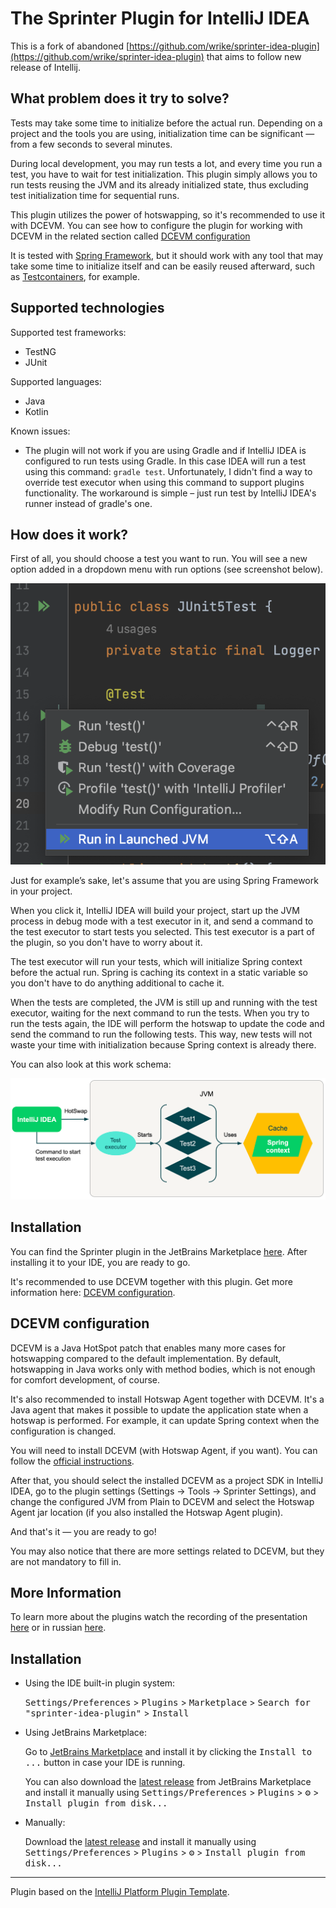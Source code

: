 # The Sprinter Plugin for IntelliJ IDEA
<!-- Plugin description -->
This is a fork of abandoned [https://github.com/wrike/sprinter-idea-plugin](https://github.com/wrike/sprinter-idea-plugin) that aims to follow new release of Intellij.

## What problem does it try to solve?

Tests may take some time to initialize before the actual run.
Depending on a project and the tools you are using, initialization time can be significant — from a few seconds to several minutes.

During local development, you may run tests a lot, and every time you run a test, you have to wait for test initialization.
This plugin simply allows you to run tests reusing the JVM and its already initialized state, thus excluding test initialization time for sequential runs.

This plugin utilizes the power of hotswapping, so it's recommended to use it with DCEVM. You can see how to configure the plugin for working with DCEVM in the related section called [DCEVM configuration](#dcevm-configuration)

It is tested with [Spring Framework](https://spring.io), but it should work with any tool that may take some time to initialize itself and can be easily reused afterward, such as [Testcontainers](https://testcontainers.com), for example.
<!-- Plugin description end -->
## Supported technologies

Supported test frameworks:
* TestNG
* JUnit

Supported languages:
* Java
* Kotlin

Known issues:
* The plugin will not work if you are using Gradle and if IntelliJ IDEA is configured to run tests using Gradle.
  In this case IDEA will run a test using this command: `gradle test`.
  Unfortunately, I didn't find a way to override test executor when using this command to support plugins functionality.
  The workaround is simple – just run test by IntelliJ IDEA's runner instead of gradle's one.

## How does it work?

First of all, you should choose a test you want to run. You will see a new option added in a dropdown menu with run options (see screenshot below).

!["Run in Launched JVM" new option](imgs/test_run_option.png)

Just for example’s sake, let's assume that you are using Spring Framework in your project.

When you click it, IntelliJ IDEA will build your project, start up the JVM process in debug mode with a test executor in it, and send a command to the test executor to start tests you selected. This test executor is a part of the plugin, so you don't have to worry about it.

The test executor will run your tests, which will initialize Spring context before the actual run. Spring is caching its context in a static variable so you don't have to do anything additional to cache it.

When the tests are completed, the JVM is still up and running with the test executor, waiting for the next command to run the tests. When you try to run the tests again, the IDE will perform the hotswap to update the code and send the command to run the following tests. This way, new tests will not waste your time with initialization because Spring context is already there.

You can also look at this work schema:

![Work Schema](imgs/work_schema.png)

## Installation

You can find the Sprinter plugin in the JetBrains Marketplace [here](https://plugins.jetbrains.com/plugin/21623-sprinter). After installing it to your IDE, you are ready to go.

It's recommended to use DCEVM together with this plugin. Get more information here: [DCEVM configuration](#dcevm-configuration).

## DCEVM configuration

DCEVM is a Java HotSpot patch that enables many more cases for hotswapping compared to the default implementation. By default, hotswapping in Java works only with method bodies, which is not enough for comfort development, of course.

It's also recommended to install Hotswap Agent together with DCEVM. It's a Java agent that makes it possible to update the application state when a hotswap is performed. For example, it can update Spring context when the configuration is changed.

You will need to install DCEVM (with Hotswap Agent, if you want). You can follow the [official instructions](http://hotswapagent.org/mydoc_quickstart-jdk17.html).

After that, you should select the installed DCEVM as a project SDK in IntelliJ IDEA, go to the plugin settings (Settings → Tools → Sprinter Settings), and change the configured JVM from Plain to DCEVM and select the Hotswap Agent jar location (if you also installed the Hotswap Agent plugin).

And that's it — you are ready to go!

You may also notice that there are more settings related to DCEVM, but they are not mandatory to fill in.

## More Information
To learn more about the plugins watch the recording of the presentation [here](https://youtu.be/BTnDNLgAbEM) or in russian [here](https://youtu.be/J6CogMdi24E?si=a3yzJ3mGBsPpxNf6).

## Installation

- Using the IDE built-in plugin system:
  
  <kbd>Settings/Preferences</kbd> > <kbd>Plugins</kbd> > <kbd>Marketplace</kbd> > <kbd>Search for "sprinter-idea-plugin"</kbd> >
  <kbd>Install</kbd>
  
- Using JetBrains Marketplace:

  Go to [JetBrains Marketplace](https://plugins.jetbrains.com/plugin/MARKETPLACE_ID) and install it by clicking the <kbd>Install to ...</kbd> button in case your IDE is running.

  You can also download the [latest release](https://plugins.jetbrains.com/plugin/MARKETPLACE_ID/versions) from JetBrains Marketplace and install it manually using
  <kbd>Settings/Preferences</kbd> > <kbd>Plugins</kbd> > <kbd>⚙️</kbd> > <kbd>Install plugin from disk...</kbd>

- Manually:

  Download the [latest release](https://github.com/SeriousJul/sprinter-idea-plugin/releases/latest) and install it manually using
  <kbd>Settings/Preferences</kbd> > <kbd>Plugins</kbd> > <kbd>⚙️</kbd> > <kbd>Install plugin from disk...</kbd>


---
Plugin based on the [IntelliJ Platform Plugin Template][template].

[template]: https://github.com/JetBrains/intellij-platform-plugin-template
[docs:plugin-description]: https://plugins.jetbrains.com/docs/intellij/plugin-user-experience.html#plugin-description-and-presentation
